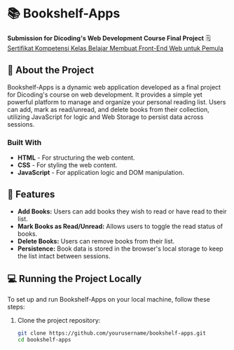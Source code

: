 # 📚 Bookshelf-Apps
**Submission for Dicoding's Web Development Course Final Project**
🗒️ [Sertifikat Kompetensi Kelas Belajar Membuat Front-End Web untuk Pemula](https://www.dicoding.com/certificates/JLX14ORLJX72)

## 🚀 About the Project
Bookshelf-Apps is a dynamic web application developed as a final project for Dicoding's course on web development. It provides a simple yet powerful platform to manage and organize your personal reading list. Users can add, mark as read/unread, and delete books from their collection, utilizing JavaScript for logic and Web Storage to persist data across sessions.

### Built With
- **HTML** - For structuring the web content.
- **CSS** - For styling the web content.
- **JavaScript** - For application logic and DOM manipulation.

## 📖 Features
- **Add Books:** Users can add books they wish to read or have read to their list.
- **Mark Books as Read/Unread:** Allows users to toggle the read status of books.
- **Delete Books:** Users can remove books from their list.
- **Persistence:** Book data is stored in the browser's local storage to keep the list intact between sessions.

## 💻 Running the Project Locally
To set up and run Bookshelf-Apps on your local machine, follow these steps:

1. Clone the project repository:
   ```bash
   git clone https://github.com/yourusername/bookshelf-apps.git
   cd bookshelf-apps
